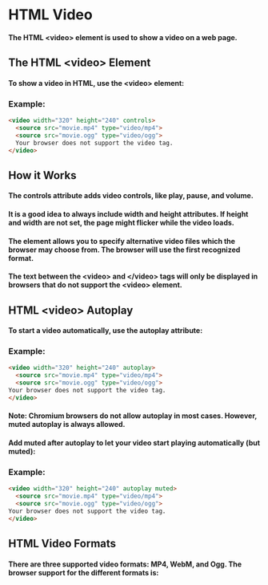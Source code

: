 # HTML Video
#### The HTML &lt;video&gt; element is used to show a video on a web page.

## The HTML &lt;video&gt; Element
#### To show a video in HTML, use the &lt;video&gt; element:

### Example:
```html
<video width="320" height="240" controls>
  <source src="movie.mp4" type="video/mp4">
  <source src="movie.ogg" type="video/ogg">
  Your browser does not support the video tag.
</video>
```

## How it Works
#### The controls attribute adds video controls, like play, pause, and volume.
#### It is a good idea to always include width and height attributes. If height and width are not set, the page might flicker while the video loads.
#### The <source> element allows you to specify alternative video files which the browser may choose from. The browser will use the first recognized format.
#### The text between the &lt;video&gt; and &lt;/video&gt; tags will only be displayed in browsers that do not support the &lt;video&gt; element.

## HTML &lt;video&gt; Autoplay
#### To start a video automatically, use the autoplay attribute:

### Example:
```html
<video width="320" height="240" autoplay>
  <source src="movie.mp4" type="video/mp4">
  <source src="movie.ogg" type="video/ogg">
Your browser does not support the video tag.
</video>
```
#### Note: Chromium browsers do not allow autoplay in most cases. However, muted autoplay is always allowed.
#### Add muted after autoplay to let your video start playing automatically (but muted):

### Example:
```html
<video width="320" height="240" autoplay muted>
  <source src="movie.mp4" type="video/mp4">
  <source src="movie.ogg" type="video/ogg">
Your browser does not support the video tag.
</video>
```

## HTML Video Formats
#### There are three supported video formats: MP4, WebM, and Ogg. The browser support for the different formats is:







